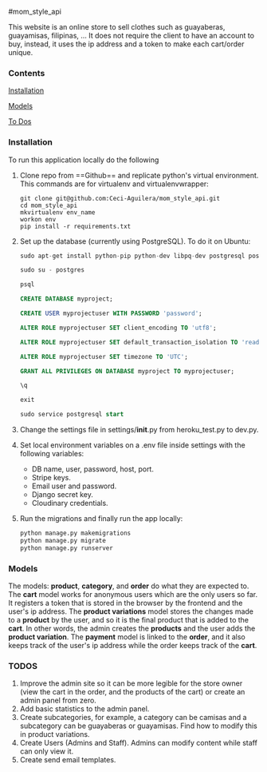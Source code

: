 #mom_style_api

This website is an online store to sell clothes such as guayaberas, guayamisas, filipinas, ...
It does not require the client to have an account to buy, instead, it uses the ip address and a token to make each cart/order unique.

### Contents
[Installation](#installation)

[Models](#models)

[To Dos](#todos)

<a name='#installation'></a>

### Installation

To run this application locally do the following 

1. Clone repo from ==Github== and replicate python's virtual environment. This commands are for virtualenv and virtualenvwrapper:

   ```shell
   git clone git@github.com:Ceci-Aguilera/mom_style_api.git
   cd mom_style_api
   mkvirtualenv env_name
   workon env
   pip install -r requirements.txt
   ```

2. Set up the database (currently using PostgreSQL). To do it on Ubuntu:

   ```sql
   sudo apt-get install python-pip python-dev libpq-dev postgresql postgresql-contrib
   
   sudo su - postgres
   
   psql
   
   CREATE DATABASE myproject;
   
   CREATE USER myprojectuser WITH PASSWORD 'password';
   
   ALTER ROLE myprojectuser SET client_encoding TO 'utf8';
   
   ALTER ROLE myprojectuser SET default_transaction_isolation TO 'read committed';
   
   ALTER ROLE myprojectuser SET timezone TO 'UTC';
   
   GRANT ALL PRIVILEGES ON DATABASE myproject TO myprojectuser;
   
   \q
   
   exit
   
   sudo service postgresql start
   ```

   

3. Change the settings file in settings/__init__.py from heroku_test.py to dev.py.

4. Set local environment variables on a .env file inside settings with the following variables:

   - DB name, user, password, host, port.
   - Stripe keys.
   - Email user and password.
   - Django secret key.
   - Cloudinary credentials.

5. Run the migrations and finally run the app locally:

   ```bash
   python manage.py makemigrations
   python manage.py migrate
   python manage.py runserver
   ```

     

<a name='#models'></a>

### Models

The models: __product__, __category__, and __order__ do what they are expected to. The __cart__ model works for anonymous users which are the only users so far. It registers a token that is stored in the browser by the frontend and the user's ip address. The __product variations__ model stores the changes made to a __product__ by the user, and so it is the final product that is added to the __cart__. In other words, the admin creates the __products__ and the user adds the __product variation__. The __payment__ model is linked to the __order__, and it also keeps track of the user's ip address while the order keeps track of the __cart__.



<a name='#todos'></a>

### TODOS

1. Improve the admin site so it can be more legible for the store owner (view the cart in the order, and the products of the cart) or create an admin panel from zero.
2. Add basic statistics to the admin panel.
3. Create subcategories, for example, a category can be camisas and a subcategory can be guayaberas or guayamisas. Find how to modify this in product variations.
4. Create Users (Admins and Staff). Admins can modify content while staff can only view it.
5. Create send email templates.
